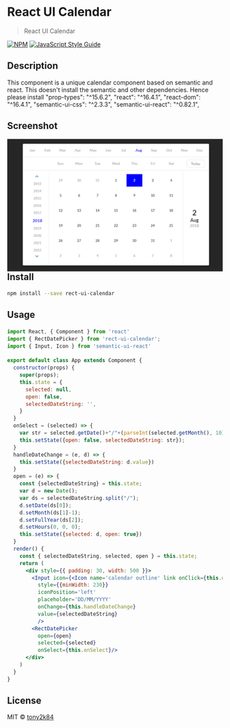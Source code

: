 # React UI Calendar

> React UI Calendar

[![NPM](https://img.shields.io/npm/v/rect-ui-kit.svg)](https://www.npmjs.com/package/rect-ui-kit) [![JavaScript Style Guide](https://img.shields.io/badge/code_style-standard-brightgreen.svg)](https://standardjs.com)

## Description
This component is a unique calendar component based on semantic and react. This doesn't install the semantic and other dependencies. Hence please install 
  "prop-types": "^15.6.2",
  "react": "^16.4.1",
  "react-dom": "^16.4.1",
  "semantic-ui-css": "^2.3.3",
  "semantic-ui-react": "^0.82.1",

## Screenshot
<img src="screenshot.png"
     alt="How it looks"
     style="float: left; margin-right: 10px;" />

## Install

```bash
npm install --save rect-ui-calendar
```

## Usage

```jsx
import React, { Component } from 'react'
import { RectDatePicker } from 'rect-ui-calendar';
import { Input, Icon } from 'semantic-ui-react'

export default class App extends Component {
  constructor(props) {
    super(props);
    this.state = {
      selected: null,
      open: false,
      selectedDateString: '',
    }
  }
  onSelect = (selected) => {
    var str = selected.getDate()+"/"+(parseInt(selected.getMonth(), 10)+1).toString().padStart(2,0)+"/"+selected.getFullYear();
    this.setState({open: false, selectedDateString: str});
  }
  handleDateChange = (e, d) => {
    this.setState({selectedDateString: d.value})
  }
  open = (e) => {
    const {selectedDateString} = this.state;
    var d = new Date();
    var ds = selectedDateString.split("/");
    d.setDate(ds[0]);
    d.setMonth(ds[1]-1);
    d.setFullYear(ds[2]);
    d.setHours(0, 0, 0);
    this.setState({selected: d, open: true})
  }
  render() {
    const { selectedDateString, selected, open } = this.state;
    return (
      <div style={{ padding: 30, width: 500 }}>
        <Input icon={<Icon name='calendar outline' link onClick={this.open} />}
          style={{minWidth: 230}}
          iconPosition='left'
          placeholder='DD/MM/YYYY'
          onChange={this.handleDateChange}
          value={selectedDateString}
          />
        <RectDatePicker 
          open={open}
          selected={selected}
          onSelect={this.onSelect}/>
      </div>
    )
  }
}


```

## License

MIT © [tony2k84](https://github.com/tony2k84/rect-ui-calendar)
